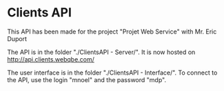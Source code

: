 # Clients API

This API has been made for the project "Projet Web Service" with Mr. Eric Duport

The API is in the folder "./ClientsAPI - Server/". It is now hosted on http://api.clients.webqbe.com/

The user interface is in the folder "./ClientsAPI - Interface/". To connect to the API, use the login "mnoel" and the password "mdp".